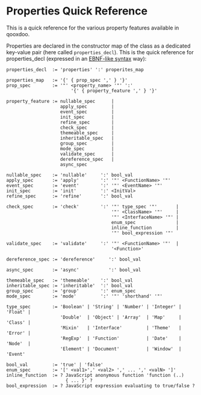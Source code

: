 # Properties Quick Reference

This is a quick reference for the various property features available in
qooxdoo.

Properties are declared in the constructor map of the class as a
dedicated key-value pair (here called `properties_decl`). This is the
quick reference for properties_decl (expressed in an [EBNF-like syntax](../ebnf_like.md) way):

    properties_decl  := 'properties' ':' properites_map
    
    properties_map   := '{' { prop_spec ',' } '}'
    prop_spec        := '"' <property_name> '"' ':'
                            '{' { property_feature ',' } '}'
    
    property_feature := nullable_spec      |
                        apply_spec         |
                        event_spec         |
                        init_spec          |
                        refine_spec        |
                        check_spec         |
                        themeable_spec     |
                        inheritable_spec   |
                        group_spec         |
                        mode_spec          |
                        validate_spec      |
                        dereference_spec   |
                        async_spec
    
    nullable_spec    := 'nullable'     ':' bool_val
    apply_spec       := 'apply'        ':' '"' <FunctionName> '"'
    event_spec       := 'event'        ':' '"' <EventName> '"'
    init_spec        := 'init'         ':' <InitVal>
    refine_spec      := 'refine'       ':' bool_val
    
    check_spec       := 'check'        ':' '"' type_spec '"'       |
                                           '"' <ClassName> '"'     |
                                           '"' <InterfaceName> '"' |
                                           enum_spec               |
                                           inline_function         |
                                           '"' bool_expression '"'
    
    validate_spec    := 'validate'     ':' '"' <FunctionName> '"'  |
                                           '<Function>'
    
    dereference_spec := 'dereference'     ':' bool_val
    
    async_spec       := 'async'           ':' bool_val
    
    themeable_spec   := 'themeable'    ':' bool_val
    inheritable_spec := 'inheritable'  ':' bool_val
    group_spec       := 'group'        ':' enum_spec
    mode_spec        := 'mode'         ':' '"' 'shorthand' '"'
    
    type_spec        := 'Boolean' | 'String' | 'Number' | 'Integer' | 'Float' |
                        'Double'  | 'Object' | 'Array'  | 'Map'     | 'Class' |
                        'Mixin'   | 'Interface'         | 'Theme'   | 'Error' |
                        'RegExp'  | 'Function'          | 'Date'    | 'Node'  |
                        'Element' | 'Document'          | 'Window'  | 'Event'
    
    bool_val         := 'true' | 'false'
    enum_spec        := '[' <val1>',' <val2> ',' ... ',' <valN> ']'
    inline_function  := ? JavaScript anonymous function 'function (..)
                          { ... }' ?
    bool_expression  := ? JavaScript expression evaluating to true/false ?
